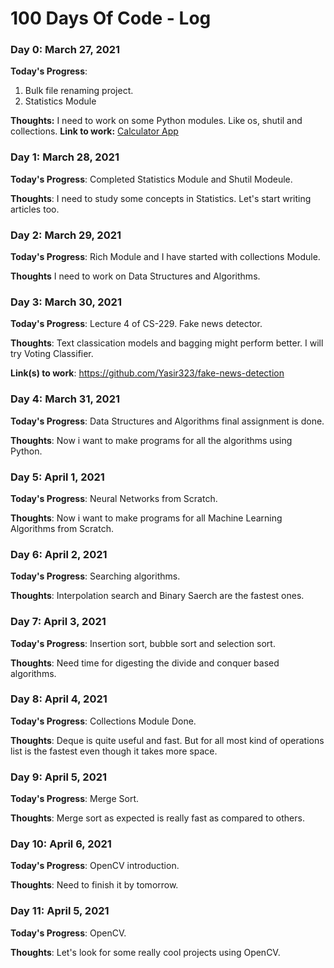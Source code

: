 # 100 Days Of Code - Log

### Day 0: March 27, 2021
<!-- ##### (delete me or comment me out) -->

**Today's Progress**: 
1. Bulk file renaming project.
2. Statistics Module

**Thoughts:** I need to work on some Python modules. Like os, shutil and collections.
**Link to work:** [Calculator App](http://www.example.com)

### Day 1: March 28, 2021
<!-- ##### (delete me or comment me out) -->

**Today's Progress**: Completed Statistics Module and Shutil Modeule.

**Thoughts**: I need to study some concepts in Statistics. Let's start writing articles too.

<!-- **Link(s) to work**: [Calculator App](http://www.example.com) -->


### Day 2: March 29, 2021

**Today's Progress**: Rich Module and I have started with collections Module.

**Thoughts** I need to work on Data Structures and Algorithms.

<!-- **Link(s) to work**
1. [Find the Longest Word in a String](https://www.freecodecamp.com/challenges/find-the-longest-word-in-a-string)
2. [Title Case a Sentence](https://www.freecodecamp.com/challenges/title-case-a-sentence)
 -->

### Day 3: March 30, 2021
<!-- ##### (delete me or comment me out) -->

**Today's Progress**: Lecture 4 of CS-229. Fake news detector.

**Thoughts**: Text classication models and bagging might perform better. I will try Voting Classifier.

**Link(s) to work**: https://github.com/Yasir323/fake-news-detection

### Day 4: March 31, 2021
<!-- ##### (delete me or comment me out) -->

**Today's Progress**: Data Structures and Algorithms final assignment is done.

**Thoughts**: Now i want to make programs for all the algorithms using Python.

<!-- **Link(s) to work**: https://github.com/Yasir323/fake-news-detection -->

### Day 5: April 1, 2021
<!-- ##### (delete me or comment me out) -->

**Today's Progress**: Neural Networks from Scratch.

**Thoughts**: Now i want to make programs for all Machine Learning Algorithms from Scratch.

<!-- **Link(s) to work**: https://github.com/Yasir323/fake-news-detection -->

### Day 6: April 2, 2021
<!-- ##### (delete me or comment me out) -->

**Today's Progress**: Searching algorithms.

**Thoughts**: Interpolation search and Binary Saerch are the fastest ones.

<!-- **Link(s) to work**: https://github.com/Yasir323/fake-news-detection -->

### Day 7: April 3, 2021
<!-- ##### (delete me or comment me out) -->

**Today's Progress**: Insertion sort, bubble sort and selection sort.

**Thoughts**: Need time for digesting the divide and conquer based algorithms.

<!-- **Link(s) to work**: https://github.com/Yasir323/fake-news-detection -->

### Day 8: April 4, 2021
<!-- ##### (delete me or comment me out) -->

**Today's Progress**: Collections Module Done.

**Thoughts**: Deque is quite useful and fast. But for all most kind of operations list is the fastest even though it takes more space.

<!-- **Link(s) to work**: https://github.com/Yasir323/fake-news-detection -->

### Day 9: April 5, 2021
<!-- ##### (delete me or comment me out) -->

**Today's Progress**: Merge Sort.

**Thoughts**: Merge sort as expected is really fast as compared to others.

<!-- **Link(s) to work**: https://github.com/Yasir323/fake-news-detection -->

### Day 10: April 6, 2021
<!-- ##### (delete me or comment me out) -->

**Today's Progress**: OpenCV introduction.

**Thoughts**: Need to finish it by tomorrow.

<!-- **Link(s) to work**: https://github.com/Yasir323/fake-news-detection -->

### Day 11: April 5, 2021
<!-- ##### (delete me or comment me out) -->

**Today's Progress**: OpenCV.

**Thoughts**: Let's look for some really cool projects using OpenCV.

<!-- **Link(s) to work**: https://github.com/Yasir323/fake-news-detection -->